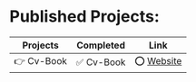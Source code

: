 # Published Projects:
Projects | Completed | Link
------------ | ------------- | -------------
 👉 Cv-Book | ✅ Cv-Book | ⭕️ [Website](https://raheemamer.github.io/Cv-Book/)
